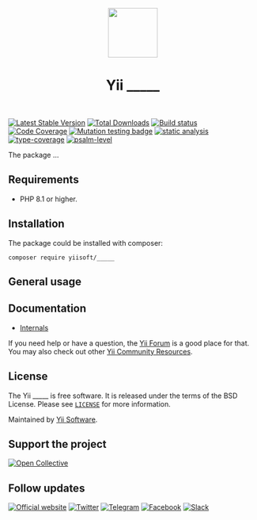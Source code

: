 <p align="center">
    <a href="https://github.com/yiisoft" target="_blank">
        <img src="https://yiisoft.github.io/docs/images/yii_logo.svg" height="100px">
    </a>
    <h1 align="center">Yii _____</h1>
    <br>
</p>

[![Latest Stable Version](https://poser.pugx.org/yiisoft/_____/v/stable.png)](https://packagist.org/packages/yiisoft/_____)
[![Total Downloads](https://poser.pugx.org/yiisoft/_____/downloads.png)](https://packagist.org/packages/yiisoft/_____)
[![Build status](https://github.com/yiisoft/_____/workflows/build/badge.svg)](https://github.com/yiisoft/_____/actions?query=workflow%3Abuild)
[![Code Coverage](https://codecov.io/gh/yiisoft/_____/branch/master/graph/badge.svg)](https://codecov.io/gh/yiisoft/_____)
[![Mutation testing badge](https://img.shields.io/endpoint?style=flat&url=https%3A%2F%2Fbadge-api.stryker-mutator.io%2Fgithub.com%2Fyiisoft%2F_____%2Fmaster)](https://dashboard.stryker-mutator.io/reports/github.com/yiisoft/_____/master)
[![static analysis](https://github.com/yiisoft/_____/workflows/static%20analysis/badge.svg)](https://github.com/yiisoft/_____/actions?query=workflow%3A%22static+analysis%22)
[![type-coverage](https://shepherd.dev/github/yiisoft/_____/coverage.svg)](https://shepherd.dev/github/yiisoft/_____)
[![psalm-level](https://shepherd.dev/github/yiisoft/_____/level.svg)](https://shepherd.dev/github/yiisoft/_____)

The package ...

## Requirements

- PHP 8.1 or higher.

## Installation

The package could be installed with composer:

```shell
composer require yiisoft/_____
```

## General usage

## Documentation

- [Internals](docs/internals.md)

If you need help or have a question, the [Yii Forum](https://forum.yiiframework.com/c/yii-3-0/63) is a good place
for that. You may also check out other [Yii Community Resources](https://www.yiiframework.com/community).

## License

The Yii _____ is free software. It is released under the terms of the BSD License.
Please see [`LICENSE`](./LICENSE.md) for more information.

Maintained by [Yii Software](https://www.yiiframework.com/).

## Support the project

[![Open Collective](https://img.shields.io/badge/Open%20Collective-sponsor-7eadf1?logo=open%20collective&logoColor=7eadf1&labelColor=555555)](https://opencollective.com/yiisoft)

## Follow updates

[![Official website](https://img.shields.io/badge/Powered_by-Yii_Framework-green.svg?style=flat)](https://www.yiiframework.com/)
[![Twitter](https://img.shields.io/badge/twitter-follow-1DA1F2?logo=twitter&logoColor=1DA1F2&labelColor=555555?style=flat)](https://twitter.com/yiiframework)
[![Telegram](https://img.shields.io/badge/telegram-join-1DA1F2?style=flat&logo=telegram)](https://t.me/yii3en)
[![Facebook](https://img.shields.io/badge/facebook-join-1DA1F2?style=flat&logo=facebook&logoColor=ffffff)](https://www.facebook.com/groups/yiitalk)
[![Slack](https://img.shields.io/badge/slack-join-1DA1F2?style=flat&logo=slack)](https://yiiframework.com/go/slack)
